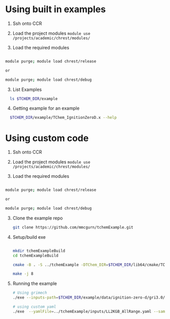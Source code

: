 

# Using built in examples

1. Ssh onto CCR

1. Load the project modules ```module use /projects/academic/chrest/modules/```

2. Load the required modules

  ```bash
  
  module purge; module load chrest/release 
  
  or
  
  module purge; module load chrest/debug 
  
  
  ```

3. List Examples

  ```bash
	ls $TCHEM_DIR/example
  ```

4. Getting example for an example
  ```bash
	$TCHEM_DIR/example/TChem_IgnitionZeroD.x --help
  ```


# Using custom code

1. Ssh onto CCR

1. Load the project modules ```module use /projects/academic/chrest/modules/```

2. Load the required modules

  ```bash
  
  module purge; module load chrest/release 
  
  or
  
  module purge; module load chrest/debug   
  
  ```

3. Clone the example repo

   ```bash
   git clone https://github.com/mmcgurn/tchemExample.git
   ```

5. Setup/build exe
   ```bash
   
   mkdir tchemExampleBuild
   cd tchemExampleBuild
   
   cmake -B . -S ../tchemExample -DTChem_DIR=$TCHEM_DIR/lib64/cmake/TChem -DTines_DIR=$TINES_DIR/lib64/cmake/Tines -DKokkos_DIR=$KOKKOS_DIR/lib64/cmake/Kokkos
   
   make -j 8
   ``` 
     
6. Running the example
   ```bash
   # Using grimech
   ./exe --inputs-path=$TCHEM_DIR/example/data/ignition-zero-d/gri3.0/ --use-prefix-path=true
   
   # using custom yaml
   ./exe  --yamlFile=../tchemExample/inputs/LL2KGB_AllRange.yaml --samplefile=../tchemExample/inputs/sample.dat
   ```
